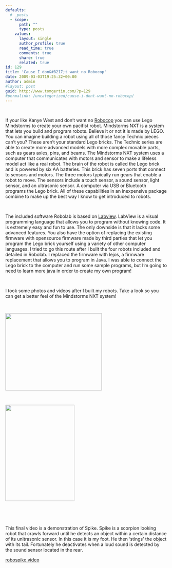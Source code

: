```yaml
---
defaults:
  # _posts
  - scope:
      path: ""
      type: posts
    values:
      layout: single
      author_profile: true
      read_time: true
      comments: true
      share: true
      related: true
id: 129
title: 'Cause I don&#8217;t want no Robocop'
date: 2009-03-03T19:25:32+00:00
author: admin
#layout: post
guid: http://www.tomgertin.com/?p=129
#permalink: /uncategorized/cause-i-dont-want-no-robocop/
---
```

<!--StartFragment-->

<p class="MsoNormal">
   
</p>

<p class="MsoNormal">
  If your like Kanye West and don&#8217;t want no <a href="http://www.youtube.com/watch?v=4oes8-FU8GU">Robocop</a> you can use Lego Mindstorms to create your own pacifist robot. Mindstorms NXT is a system that lets you build and program robots. Believe it or not it is made by LEGO. You can imagine building a robot using all of those fancy Technic pieces can’t you? These aren’t your standard Lego bricks. The Technic series are able to create more advanced models with more complex movable parts, such as gears axles, pins, and beams. The Mindstorms NXT system uses a computer that communicates with motors and sensor to make a lifeless model act like a real robot. The brain of the robot is called the Lego brick and is powered by six AA batteries. This brick has seven ports that connect to sensors and motors. The three motors typically run gears that enable a robot to move. The sensors include a touch sensor, a sound sensor, light sensor, and an ultrasonic sensor. A computer via USB or Bluetooth programs the Lego brick. All of these capabilities in an inexpensive package combine to make up the best way I know to get introduced to robots.
</p>

<p class="MsoNormal">
   
</p>

<p class="MsoNormal">
  The included software Robolab is based on <a href="http://www.ni.com/labview/">Labview</a>. LabView is a visual programming language that allows you to program without knowing code. It is extremely easy and fun to use. The only downside is that it lacks some advanced features. You also have the option of replacing the existing firmware with opensource firmware made by third parties that let you program the Lego brick yourself using a variety of other computer languages. I tried to go this route after I built the four robots included and detailed in Robolab. I replaced the firmware with lejos, a firmware replacement that allows you to program in Java. I was able to connect the Lego brick to the computer and run some sample programs, but I’m going to need to learn more java in order to create my own program!
</p>

<p class="MsoNormal">
   
</p>

<p class="MsoNormal">
  I took some photos and videos after I built my robots. Take a look so you can get a better feel of the Mindstorms NXT system!
</p>

<p class="MsoNormal">
   
</p>

<p class="MsoNormal">
  <a href="http://www.tomgertin.com/blog/wp-content/uploads/2009/03/tribot.png"><img class="alignnone size-medium wp-image-130" title="tribot" src="http://www.tomgertin.com/blog/wp-content/uploads/2009/03/tribot-300x241.png" alt="" width="300" height="241" /></a>
</p>

<p class="MsoNormal">
   
</p>

<p class="MsoNormal">
  <a href="http://www.tomgertin.com/blog/wp-content/uploads/2009/03/alpharex.png"><img class="alignnone size-medium wp-image-131" title="alpharex" src="http://www.tomgertin.com/blog/wp-content/uploads/2009/03/alpharex-215x300.png" alt="" width="215" height="300" /></a>
</p>

<p class="MsoNormal">
   
</p>


  
 

This final video is a demonstration of Spike. Spike is a scorpion looking robot that crawls forward until he detects an object within a certain distance of its unltrasonic sensor. In this case it is my foot. He then &#8216;stings&#8217; the object with its tail. Fortunately he deactivates when a loud sound is detected by the sound sensor located in the rear.

[robospike video](http://www.tomgertin.com/blog/wp-content/uploads/2009/03/robospike.mov)

<!--EndFragment-->
